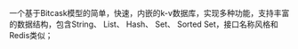 一个基于Bitcask模型的简单，快速，内嵌的k-v数据库，实现多种功能，支持丰富的数据结构，包含String、 List、 Hash、
Set、 Sorted Set，接口名称风格和Redis类似；
